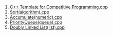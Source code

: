 1. [C++ Template for Competitive Programming.cpp](https://github.com/VisheshPatel/CPP_Templates/blob/master/C%2B%2B%20Template%20for%20Competitive%20Programming.cpp)
2. [Sort(algorithm).cpp](https://github.com/VisheshPatel/CPP_Templates/blob/master/sort(algorithm).cpp)
3. [Accumulate(numeric).cpp](https://github.com/VisheshPatel/CPP_Templates/blob/master/accumulate.cpp)
4. [PriorityQueue(queue).cpp](https://github.com/VisheshPatel/CPP_Templates/blob/master/PriorityQueue.cpp)
5. [Doubly Linked List(list).cpp](https://github.com/VisheshPatel/CPP_Templates/blob/master/list.cpp)
